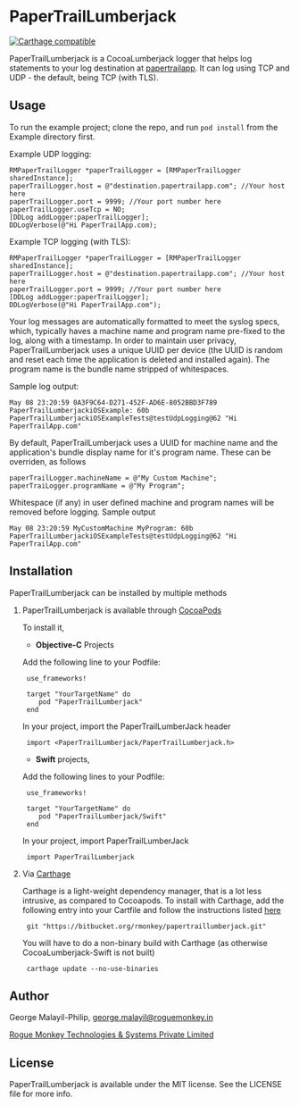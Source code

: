 # PaperTrailLumberjack
[![Carthage compatible](https://img.shields.io/badge/Carthage-compatible-4BC51D.svg?style=flat)](https://github.com/Carthage/Carthage)

PaperTrailLumberjack is a CocoaLumberjack logger that helps log statements to your log destination at [papertrailapp](http://papertrailapp.com).
It can log using TCP and UDP - the default, being TCP (with TLS).

## Usage

To run the example project; clone the repo, and run `pod install` from the Example directory first.

Example UDP logging:

    RMPaperTrailLogger *paperTrailLogger = [RMPaperTrailLogger sharedInstance];
    paperTrailLogger.host = @"destination.papertrailapp.com"; //Your host here
    paperTrailLogger.port = 9999; //Your port number here    
    paperTrailLogger.useTcp = NO;
    [DDLog addLogger:paperTrailLogger];
    DDLogVerbose(@"Hi PaperTrailApp.com);

Example TCP logging (with TLS):

    RMPaperTrailLogger *paperTrailLogger = [RMPaperTrailLogger sharedInstance];
    paperTrailLogger.host = @"destination.papertrailapp.com"; //Your host here
    paperTrailLogger.port = 9999; //Your port number here    
    [DDLog addLogger:paperTrailLogger];
    DDLogVerbose(@"Hi PaperTrailApp.com");

Your log messages are automatically formatted to meet the syslog specs, which, typically haves a machine name and program name pre-fixed to the log, along with a timestamp. In order to maintain user privacy, PaperTrailLumberjack uses a unique UUID per device (the UUID is random and reset each time the application is deleted and installed again). The program name is the bundle name stripped of whitespaces.

Sample log output:

    May 08 23:20:59 0A3F9C64-D271-452F-AD6E-8052BBD3F789 PaperTrailLumberjackiOSExample: 60b PaperTrailLumberjackiOSExampleTests@testUdpLogging@62 "Hi PaperTrailApp.com"

By default, PaperTrailLumberjack uses a UUID for machine name and the application's bundle display name for it's program name. These can be overriden, as follows

    paperTrailLogger.machineName = @"My Custom Machine";
    paperTraiLogger.programName = @"My Program";

Whitespace (if any) in user defined machine and program names will be removed before logging. Sample output

    May 08 23:20:59 MyCustomMachine MyProgram: 60b PaperTrailLumberjackiOSExampleTests@testUdpLogging@62 "Hi PaperTrailApp.com"

## Installation

PaperTrailLumberjack can be installed by multiple methods

1. PaperTrailLumberjack is available through [CocoaPods](http://cocoapods.org) 

    To install it,

    + **Objective-C** Projects
   
    Add the following line to your Podfile:

        use_frameworks!
        
        target "YourTargetName" do
           pod "PaperTrailLumberjack"
        end


    In your project, import the PaperTrailLumberJack header

        import <PaperTrailLumberjack/PaperTrailLumberjack.h>


    + **Swift** projects, 

    Add the following lines to your Podfile:

        use_frameworks!
        
        target "YourTargetName" do
           pod "PaperTrailLumberjack/Swift"
        end

    In your project, import PaperTrailLumberJack
   
        import PaperTrailLumberjack


2. Via [Carthage](https://github.com/Carthage/Carthage)

    Carthage is a light-weight dependency manager, that is a lot less intrusive, as compared to Cocoapods. To install with Carthage,
add the following entry into your Cartfile and follow the instructions listed [here](https://github.com/Carthage/Carthage)

        git "https://bitbucket.org/rmonkey/papertraillumberjack.git"
        
    You will have to do a non-binary build with Carthage (as otherwise CocoaLumberjack-Swift is not built)
    
        carthage update --no-use-binaries


## Author

George Malayil-Philip, [george.malayil@roguemonkey.in](mailto:george.malayil@roguemonkey.in)

[Rogue Monkey Technologies & Systems Private Limited](http://www.roguemonkey.in)

## License

PaperTrailLumberjack is available under the MIT license. See the LICENSE file for more info.

